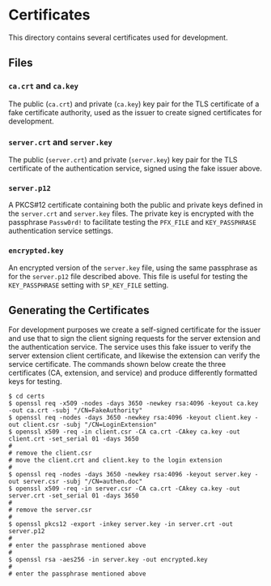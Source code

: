 # Certificates

This directory contains several certificates used for development.

## Files

### `ca.crt` and `ca.key`

The public (`ca.crt`) and private (`ca.key`) key pair for the TLS certificate of
a fake certificate authority, used as the issuer to create signed certificates
for development.

### `server.crt` and `server.key`

The public (`server.crt`) and private (`server.key`) key pair for the TLS
certificate of the authentication service, signed using the fake issuer above.

### `server.p12`

A PKCS#12 certificate containing both the public and private keys defined in the
`server.crt` and `server.key` files. The private key is encrypted with the
passphrase `Passw0rd!` to facilitate testing the `PFX_FILE` and `KEY_PASSPHRASE`
authentication service settings.

### `encrypted.key`

An encrypted version of the `server.key` file, using the same passphrase as for
the `server.p12` file described above. This file is useful for testing the
`KEY_PASSPHRASE` setting with `SP_KEY_FILE` setting.

## Generating the Certificates

For development purposes we create a self-signed certificate for the issuer and
use that to sign the client signing requests for the server extension and the
authentication service. The service uses this fake issuer to verify the server
extension client certificate, and likewise the extension can verify the service
certificate. The commands shown below create the three certificates (CA,
extension, and service) and produce differently formatted keys for testing.

```shell
$ cd certs
$ openssl req -x509 -nodes -days 3650 -newkey rsa:4096 -keyout ca.key -out ca.crt -subj "/CN=FakeAuthority"
$ openssl req -nodes -days 3650 -newkey rsa:4096 -keyout client.key -out client.csr -subj "/CN=LoginExtension"
$ openssl x509 -req -in client.csr -CA ca.crt -CAkey ca.key -out client.crt -set_serial 01 -days 3650
#
# remove the client.csr
# move the client.crt and client.key to the login extension
#
$ openssl req -nodes -days 3650 -newkey rsa:4096 -keyout server.key -out server.csr -subj "/CN=authen.doc"
$ openssl x509 -req -in server.csr -CA ca.crt -CAkey ca.key -out server.crt -set_serial 01 -days 3650
#
# remove the server.csr
#
$ openssl pkcs12 -export -inkey server.key -in server.crt -out server.p12
#
# enter the passphrase mentioned above
#
$ openssl rsa -aes256 -in server.key -out encrypted.key
#
# enter the passphrase mentioned above
```
